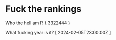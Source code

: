 # Fuck the rankings

Who the hell am I?
{ 3322444 }

What fucking year is it?
[ 2024-02-05T23:00:00Z ]
